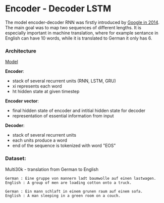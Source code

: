 # Encoder - Decoder LSTM

The model encoder-decoder RNN was firstly introduced by [Google in 2014](https://arxiv.org/pdf/1409.3215.pdf). The main goal was to map two sequences of different lengths. It is especially important in machine translation, where for example sentance in English can have 10 words, while it is translated to German it only has 6.

### Architecture

[Model](https://github.com/maciejbalawejder/DeepLearning-collection/blob/main/NLP/Encoder-Decoder%20LSTM/imgs/model.jpeg)

__Encoder__:
- stack of several recurrent units (RNN, LSTM, GRU)
- xi represents each word
- ht hidden state at given timestep

__Encoder vector__:
- final hidden state of encoder and intitial hidden state for decoder
- representation of essential information from input

__Decoder__: 
- stack of several recurrent units 
- each units produce a word
- end of the sequence is tokenized with word "EOS"

### Dataset:
Multi30k - translation from German to English

```
German : Eine gruppe von mannern ladt baumwolle auf einen lastwagen.
English : A group of men are loading cotton onto a truck.
```

```
German : Ein mann schlaft in einem grunen raum auf einem sofa. 
English : A man sleeping in a green room on a couch.
```

